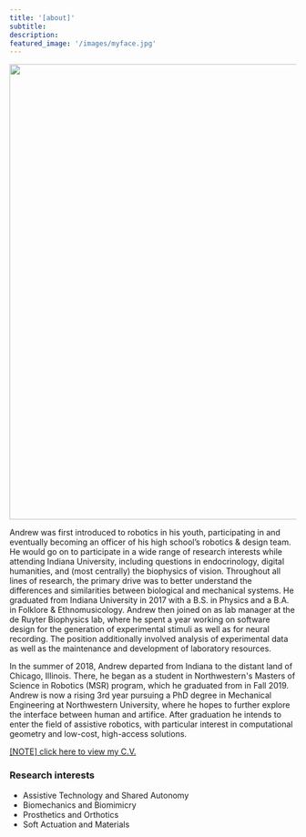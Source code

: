```yaml
---
title: '[about]'
subtitle:
description:
featured_image: '/images/myface.jpg'
---
```



<img src="{{site.baseurl}}/images/myface.jpg" width="800">

<!-- <img src={{site.baseurl}}/images/myface.jpg width="800px"> -->

<!-- 1. 1
<img src="../images/myface.jpg">
<img src="../images/myface.jpg" width="800">
<img src="../images/myface.JPG">
<img src="../images/myface.JPG" width="800">

2. 1
<img src="https://github.com/mossti/Portfolio/blob/master/images/myface.jpg">
<img src="https://github.com/mossti/Portfolio/blob/master/images/myface.jpg" width="800">
<img src="https://github.com/mossti/Portfolio/blob/master/images/myface.JPG">
<img src="https://github.com/mossti/Portfolio/blob/master/images/myface.JPG" width="800">

2. 2.5
<embed src="https://github.com/mossti/Portfolio/blob/master/images/myface.jpg">

3. 3
![](../images/myface.jpg)
"![](../images/myface.jpg)"

4. 4
![](https://github.com/mossti/Portfolio/blob/master/images/myface.jpg)
"![](https://github.com/mossti/Portfolio/blob/master/images/myface.jpg)" -->

Andrew was first introduced to robotics in his youth, participating in and eventually becoming an officer of his high school’s robotics & design team. He would go on to participate in a wide range of research interests while attending Indiana University, including questions in endocrinology, digital humanities, and (most centrally) the biophysics of vision. Throughout all lines of research, the primary drive was to better understand the differences and similarities between biological and mechanical systems. He graduated from Indiana University in 2017 with a B.S. in Physics and a B.A. in Folklore & Ethnomusicology. Andrew then joined on as lab manager at the de Ruyter Biophysics lab, where he spent a year working on software design for the generation of experimental stimuli as well as for neural recording. The position additionally involved analysis of experimental data as well as the maintenance and development of laboratory resources. 

In the summer of 2018, Andrew departed from Indiana to the distant land of Chicago, Illinois. There, he began as a student in Northwestern's Masters of Science in Robotics (MSR) program, which he graduated from in Fall 2019. Andrew is now a rising 3rd year pursuing a PhD degree in Mechanical Engineering at Northwestern University, where he hopes to further explore the interface between human and artifice. After graduation he intends to enter the field of assistive robotics, with particular interest in computational geometry and low-cost, high-access solutions.

<!-- 1. -->
<!-- https://mossti.github.io/Portfolio/docs/cv.pdf -->

<!-- 2. -->
<a id="raw-url" href="https://github.com/mossti/Portfolio/blob/master/docs/resume_cv_may_2022.pdf">[NOTE] click here to view my C.V.</a>

<!-- 3.
[../docs/cv.pdf](https://github.com/mossti/Portfolio/blob/master/docs/resume_cv_may_2022.pdf) -->

### Research interests
* Assistive Technology and Shared Autonomy
* Biomechanics and Biomimicry
* Prosthetics and Orthotics
* Soft Actuation and Materials
